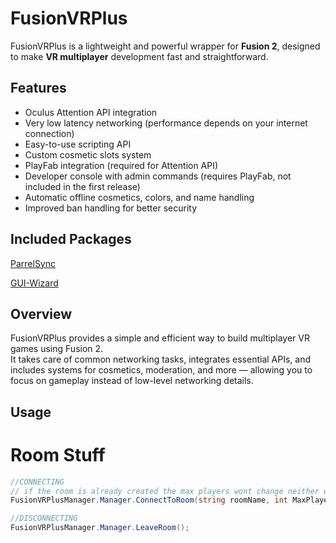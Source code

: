 # FusionVRPlus

FusionVRPlus is a lightweight and powerful wrapper for **Fusion 2**, designed to make **VR multiplayer** development fast and straightforward.

## Features

- Oculus Attention API integration  
- Very low latency networking (performance depends on your internet connection)  
- Easy-to-use scripting API  
- Custom cosmetic slots system  
- PlayFab integration (required for Attention API)  
- Developer console with admin commands (requires PlayFab, not included in the first release)  
- Automatic offline cosmetics, colors, and name handling  
- Improved ban handling for better security

## Included Packages
[ParrelSync](https://github.com/VeriorPies/ParrelSync) 

[GUI-Wizard](https://github.com/OverlayCS/GUI-Wizard)

## Overview

FusionVRPlus provides a simple and efficient way to build multiplayer VR games using Fusion 2.  
It takes care of common networking tasks, integrates essential APIs, and includes systems for cosmetics, moderation, and more — allowing you to focus on gameplay instead of low-level networking details.

## Usage

# Room Stuff

```cs
//CONNECTING 
// if the room is already created the max players wont change neither will the PrivateRoom bool
FusionVRPlusManager.Manager.ConnectToRoom(string roomName, int MaxPlayers, bool PrivateRoom);
```

```cs
//DISCONNECTING
FusionVRPlusManager.Manager.LeaveRoom();
```


